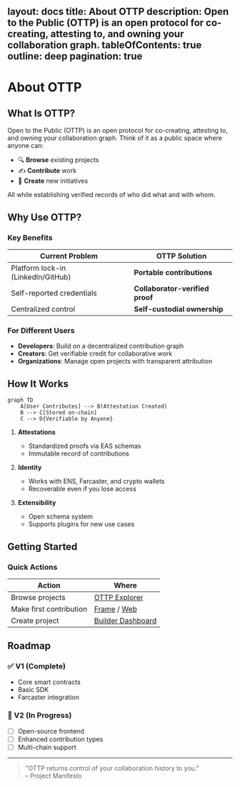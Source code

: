 
layout: docs
title: About OTTP
description: Open to the Public (OTTP) is an open protocol for co-creating, attesting to, and owning your collaboration graph.
tableOfContents: true
outline: deep
pagination: true
---

# About OTTP

## What Is OTTP?

Open to the Public (OTTP) is an open protocol for co-creating, attesting to, and owning your collaboration graph. Think of it as a public space where anyone can:

- 🔍 **Browse** existing projects
- ✍️ **Contribute** work
- 🚀 **Create** new initiatives

All while establishing verified records of who did what and with whom.

## Why Use OTTP?

### Key Benefits
| Current Problem | OTTP Solution |
|----------------|--------------|
| Platform lock-in (LinkedIn/GitHub) | **Portable contributions** |
| Self-reported credentials | **Collaborator-verified proof** |
| Centralized control | **Self-custodial ownership** |

### For Different Users
- **Developers**: Build on a decentralized contribution graph
- **Creators**: Get verifiable credit for collaborative work
- **Organizations**: Manage open projects with transparent attribution

## How It Works

```mermaid
graph TD
    A[User Contributes] --> B(Attestation Created)
    B --> C[Stored on-chain]
    C --> D{Verifiable by Anyone}
```

1. **Attestations**  
   - Standardized proofs via EAS schemas
   - Immutable record of contributions

2. **Identity**  
   - Works with ENS, Farcaster, and crypto wallets
   - Recoverable even if you lose access

3. **Extensibility**  
   - Open schema system
   - Supports plugins for new use cases

## Getting Started

### Quick Actions
| Action | Where |
|--------|-------|
| Browse projects | [OTTP Explorer](#) |
| Make first contribution | [Frame](#) / [Web](#) |
| Create project | [Builder Dashboard](#) |

## Roadmap

### ✅ V1 (Complete)
- Core smart contracts
- Basic SDK
- Farcaster integration

### 🚧 V2 (In Progress)
- [ ] Open-source frontend
- [ ] Enhanced contribution types
- [ ] Multi-chain support

---

> "OTTP returns control of your collaboration history to you."  
> – Project Manifesto
```

